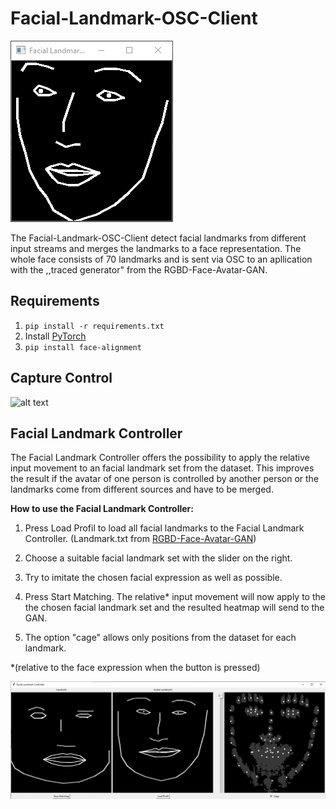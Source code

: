 # Facial-Landmark-OSC-Client

![alt text](Images/facial_landmarks.png "Facial Landmarks Example")

The Facial-Landmark-OSC-Client detect facial landmarks from different input streams and merges the landmarks to a face 
representation. The whole face consists of 70 landmarks and is sent via OSC to an apllication with the ,,traced 
generator" from the RGBD-Face-Avatar-GAN.

## Requirements
1. `pip install -r requirements.txt`
2. Install [PyTorch](https://pytorch.org/get-started/locally/)
3. `pip install face-alignment`

## Capture Control

![alt text](Images/control.png "Facial Landmarks Example")

## Facial Landmark Controller
The Facial Landmark Controller offers the possibility to apply the relative input movement to an facial landmark set 
from the dataset. This improves the result if the avatar of one person is controlled by another person or the landmarks 
come from different sources and have to be merged.


**How to use the Facial Landmark Controller:**

1. Press Load Profil to load all facial landmarks to the Facial Landmark Controller. (Landmark.txt from [RGBD-Face-Avatar-GAN](https://github.com/Alpe6825/RGBD-Face-Avatar-GAN))

2. Choose a suitable facial landmark set with the slider on the right.

3. Try to imitate the chosen facial expression as well as possible.

4. Press Start Matching. The relative* input movement will now apply to the the chosen facial landmark set and the resulted heatmap will send to the GAN.

5. The option "cage" allows only positions from the dataset for each landmark.

*(relative to the face expression when the button is pressed)

![alt text](Images/flc.png "Facial Landmark Controller")